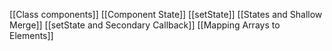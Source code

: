 [[Class components]]
[[Component State]]
[[setState]]
[[States and Shallow Merge]]
[[setState and Secondary Callback]]
[[Mapping Arrays to Elements]]



